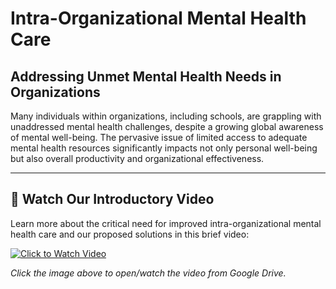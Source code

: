 # Intra-Organizational Mental Health Care

## Addressing Unmet Mental Health Needs in Organizations

Many individuals within organizations, including schools, are grappling with unaddressed mental health challenges, despite a growing global awareness of mental well-being. The pervasive issue of limited access to adequate mental health resources significantly impacts not only personal well-being but also overall productivity and organizational effectiveness.

---

## 🎥 Watch Our Introductory Video

Learn more about the critical need for improved intra-organizational mental health care and our proposed solutions in this brief video:

[![Click to Watch Video](media/introduction_to_our_platform.jpg)](https://drive.google.com/file/d/1VhF_pm2RzkuZvJrfKhc17UGXwGaJRLm8/view?usp=sharing)

*Click the image above to open/watch the video from Google Drive.*
